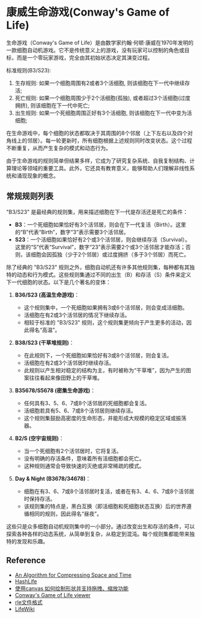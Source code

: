 # 康威生命游戏(Conway's Game of Life)

生命游戏（Conway's Game of Life）是由数学家约翰·何顿·康威在1970年发明的一款细胞自动机游戏。它不是传统意义上的游戏，没有玩家可以控制的角色或目标，而是一个零玩家游戏，完全由其初始状态决定其演变过程。

标准规则(B3/S23):

1. 生存规则: 如果一个细胞周围有2或者3个活细胞, 则该细胞在下一代中继续存活;
2. 死亡规则: 如果一个细胞周围少于2个活细胞(孤独), 或者超过3个活细胞(过度拥挤), 则该细胞在下一代中死亡;
3. 出生规则: 如果一个死细胞周围正好有3个活细胞, 则该细胞在下一代中变为活细胞;

在生命游戏中，每个细胞的状态都取决于其周围的8个邻居（上下左右以及四个对角线上的邻居）。每一轮更新时，所有细胞根据上述规则同时改变状态。这个过程不断重复，从而产生复杂的模式和动态行为。

由于生命游戏的规则简单但结果多样，它成为了研究复杂系统、自我复制结构、计算理论等领域的重要工具。此外，它还具有教育意义，能够帮助人们理解非线性系统和涌现现象的概念。

## 常规规则列表

"B3/S23" 是最经典的规则集，用来描述细胞在下一代是存活还是死亡的条件：

- **B3**：一个死细胞如果恰好有3个活邻居，则会在下一代复活（Birth）。这里的“B”代表“Birth”，数字“3”表示需要3个活邻居。
- **S23**：一个活细胞如果恰好有2个或3个活邻居，则会继续存活（Survival）。这里的“S”代表“Survival”，数字“23”表示需要2个或3个活邻居才能存活；否则，该细胞会因孤独（少于2个邻居）或过度拥挤（多于3个邻居）而死亡。

除了经典的 "B3/S23" 规则之外，细胞自动机还有许多其他规则集，每种都有其独特的动态和行为模式。这些规则集通过不同的出生（B）和存活（S）条件来定义下一代细胞的状态。以下是几个著名的变体：

1. **B36/S23 (高温生命游戏)**：
   - 这个规则集中，一个死细胞如果拥有3或6个活邻居，则会变成活细胞。
   - 活细胞在有2或3个活邻居的情况下继续存活。
   - 相较于标准的 "B3/S23" 规则，这个规则集更倾向于产生更多的活动，因此得名“高温”。

2. **B38/S23 (干草堆规则)**：
   - 在此规则下，一个死细胞如果恰好有3或8个活邻居，则会复活。
   - 活细胞在有2或3个活邻居时继续存活。
   - 此规则以产生相对稳定的结构为主，有时被称为“干草堆”，因为产生的图案往往看起来像田野上的干草堆。

3. **B35678/S5678 (密集生命游戏)**：
   - 任何具有3、5、6、7或8个活邻居的死细胞都会复活。
   - 活细胞若具有5、6、7或8个活邻居则继续存活。
   - 这个规则集鼓励高密度的生命形态，并能形成大规模的稳定区域或振荡器。

4. **B2/S (空宇宙规则)**：
   - 当一个死细胞有2个活邻居时，它将复活。
   - 没有明确的存活条件，意味着所有活细胞都会死亡。
   - 这种规则通常会导致快速的灭绝或非常稀疏的模式。

5. **Day & Night (B3678/34678)**：
   - 细胞在有3、6、7或8个活邻居时复活，或者在有3、4、6、7或8个活邻居时保持存活。
   - 该规则集的特点是，黑白互换（即活细胞和死细胞状态互换）后的世界遵循相同的规则，因此得名“昼夜”。

这些只是众多细胞自动机规则集中的一小部分。通过改变出生和存活的条件，可以探索各种各样的动态系统，从简单到复杂，从稳定到混沌。每个规则集都能带来独特的发现和乐趣。

## Reference

* [An Algorithm for Compressing Space and Time](https://www.drdobbs.com/jvm/an-algorithm-for-compressing-space-and-t/184406478)
* [HashLife](https://www.dev-mind.blog/hashlife/)
* [使用canvas 如何绘制形状并支持拖拽、缩放功能](https://juejin.cn/post/6913835124681342989)
* [Conway's Game of Life viewer](http://copy.sh/life/)
* [rle文件格式](https://shuaitq.github.io/post/rle%E6%96%87%E4%BB%B6%E6%A0%BC%E5%BC%8F/)
* [LifeWiki](https://conwaylife.com/wiki/Main_Page)